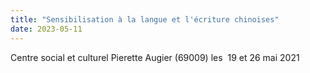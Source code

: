 ```yaml
---
title: "Sensibilisation à la langue et l'écriture chinoises"
date: 2023-05-11
---
```


Centre social et culturel Pierette Augier (69009) les  19 et 26 mai 2021
